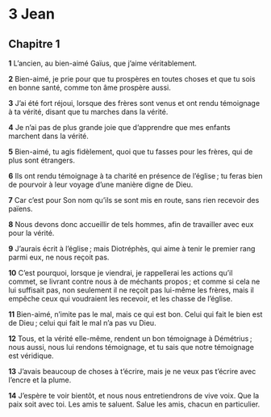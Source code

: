 # 3 Jean

## Chapitre 1

**1** L’ancien, au bien-aimé Gaïus, que j’aime véritablement.

**2** Bien-aimé, je prie pour que tu prospères en toutes choses et que tu sois en bonne santé, comme ton âme prospère aussi.

**3** J’ai été fort réjoui, lorsque des frères sont venus et ont rendu témoignage à ta vérité, disant que tu marches dans la vérité.

**4** Je n’ai pas de plus grande joie que d’apprendre que mes enfants marchent dans la vérité.

**5** Bien-aimé, tu agis fidèlement, quoi que tu fasses pour les frères, qui de plus sont étrangers.

**6** Ils ont rendu témoignage à ta charité en présence de l’église ; tu feras bien de pourvoir à leur voyage d’une manière digne de Dieu.

**7** Car c’est pour Son nom qu’ils se sont mis en route, sans rien recevoir des païens.

**8** Nous devons donc accueillir de tels hommes, afin de travailler avec eux pour la vérité.

**9** J’aurais écrit à l’église ; mais Diotréphès, qui aime à tenir le premier rang parmi eux, ne nous reçoit pas.

**10** C’est pourquoi, lorsque je viendrai, je rappellerai les actions qu’il commet, se livrant contre nous à de méchants propos ; et comme si cela ne lui suffisait pas, non seulement il ne reçoit pas lui-même les frères, mais il empêche ceux qui voudraient les recevoir, et les chasse de l’église.

**11** Bien-aimé, n’imite pas le mal, mais ce qui est bon. Celui qui fait le bien est de Dieu ; celui qui fait le mal n’a pas vu Dieu.

**12** Tous, et la vérité elle-même, rendent un bon témoignage à Démétrius ; nous aussi, nous lui rendons témoignage, et tu sais que notre témoignage est véridique.

**13** J’avais beaucoup de choses à t’écrire, mais je ne veux pas t’écrire avec l’encre et la plume.

**14** J’espère te voir bientôt, et nous nous entretiendrons de vive voix. Que la paix soit avec toi. Les amis te saluent. Salue les amis, chacun en particulier.
